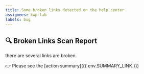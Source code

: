 ```yaml
---
title: Some broken links detected on the help center
assignees: kwp-lab
labels: bug
---
```


## 🔍 Broken Links Scan Report

there are several links are broken.

👉 Please see the [action summary]({{ env.SUMMARY_LINK }})
